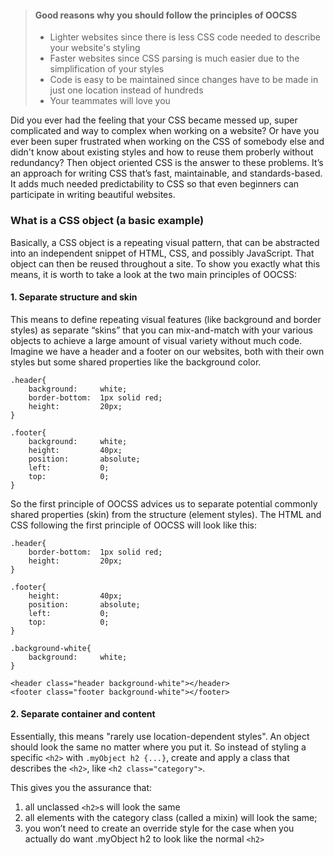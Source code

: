 > #### Good reasons why you should follow the principles of OOCSS
> * Lighter websites since there is less CSS code needed to describe your website's styling
> * Faster websites since CSS parsing is much easier due to the simplification of your styles
> * Code is easy to be maintained since changes have to be made in just one location instead of hundreds
> * Your teammates will love you


Did you ever had the feeling that your CSS became messed up, super complicated and way to complex when working on a website? Or have you ever been super frustrated when working on the CSS of somebody else and didn't know about existing styles and how to reuse them proberly without redundancy? Then object oriented CSS is the answer to these problems. It’s an approach for writing CSS that’s fast, maintainable, and standards-based. It adds much needed predictability to CSS so that even beginners can participate in writing beautiful websites.

### What is a CSS object (a basic example)
Basically, a CSS object is a repeating visual pattern, that can be abstracted into an independent snippet of HTML, CSS, and possibly JavaScript. That object can then be reused throughout a site. To show you exactly what this means, it is worth to take a look at the two main principles of OOCSS:

#### 1. Separate structure and skin

This means to define repeating visual features (like background and border styles) as separate “skins” that you can mix-and-match with your various objects to achieve a large amount of visual variety without much code. Imagine we have a header and a footer on our websites, both with their own styles but some shared properties like the background color.

	.header{
		background: 	white;
		border-bottom: 	1px solid red;
		height: 		20px;
	}

	.footer{
		background: 	white;
		height: 		40px;
		position: 		absolute;
		left: 			0;
		top: 			0;
	}

So the first principle of OOCSS advices us to separate potential commonly shared properties (skin) from the structure (element styles). The HTML and CSS following the first principle of OOCSS will look like this:


	.header{
		border-bottom: 	1px solid red;
		height: 		20px;
	}

	.footer{
		height: 		40px;
		position: 		absolute;
		left: 			0;
		top: 			0;
	}

	.background-white{
		background: 	white;
	}

	<header class="header background-white"></header>
	<footer class="footer background-white"></footer>



#### 2. Separate container and content

Essentially, this means "rarely use location-dependent styles". An object should look the same no matter where you put it. So instead of styling a specific `<h2>` with ``.myObject h2 {...}``, create and apply a class that describes the `<h2>`, like `<h2 class="category">`.

This gives you the assurance that:
1. all unclassed `<h2>`s will look the same
2. all elements with the category class (called a mixin) will look the same;
3. you won’t need to create an override style for the case when you actually do want .myObject h2 to look like the normal `<h2>`
